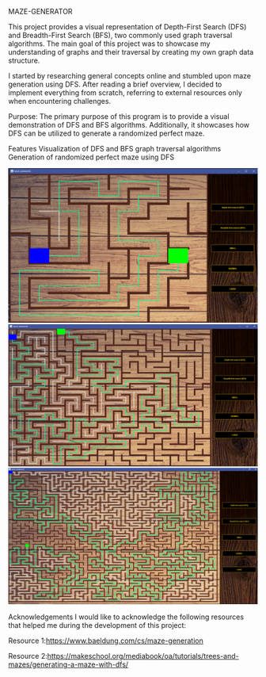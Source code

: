 MAZE-GENERATOR

This project provides a visual representation of Depth-First Search (DFS) and Breadth-First Search (BFS), two commonly used graph traversal algorithms. The main goal of this project was to showcase my understanding of graphs and their traversal by creating my own graph data structure.

I started by researching general concepts online and stumbled upon maze generation using DFS. After reading a brief overview, I decided to implement everything from scratch, referring to external resources only when encountering challenges.

Purpose:
The primary purpose of this program is to provide a visual demonstration of DFS and BFS algorithms. Additionally, it showcases how DFS can be utilized to generate a randomized perfect maze.

Features
Visualization of DFS and BFS graph traversal algorithms
Generation of randomized perfect maze using DFS

![](readmeImages/img_0.png)
![](readmeImages/img_1.png)
![](readmeImages/img_2.png)

Acknowledgements
I would like to acknowledge the following resources that helped me during the development of this project:

Resource 1:https://www.baeldung.com/cs/maze-generation

Resource 2:https://makeschool.org/mediabook/oa/tutorials/trees-and-mazes/generating-a-maze-with-dfs/

